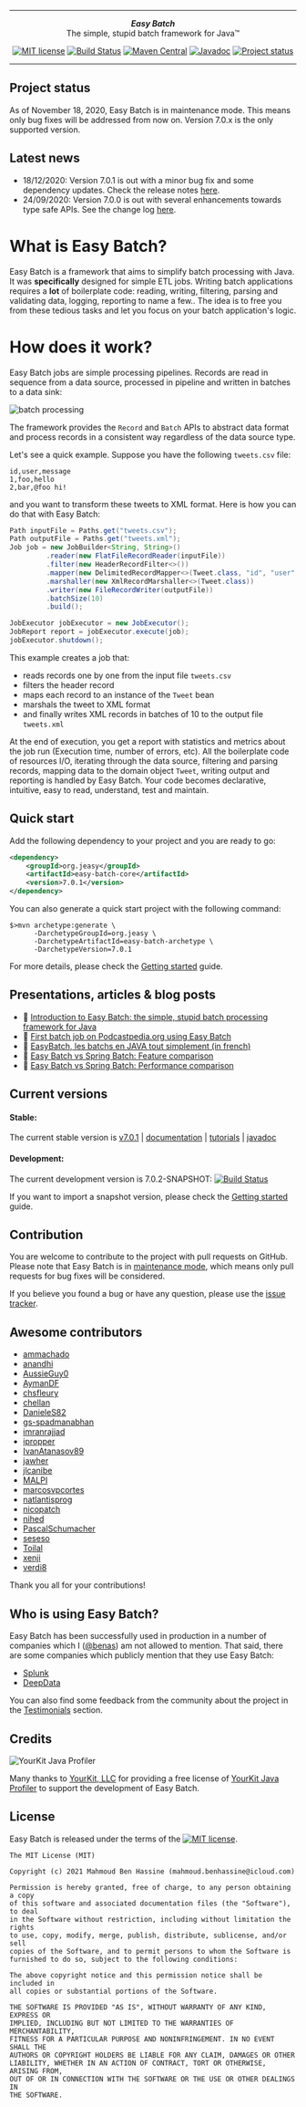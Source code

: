 ***

<div align="center">
    <b><em>Easy Batch</em></b><br>
    The simple, stupid batch framework for Java&trade;
</div>

<div align="center">

[![MIT license](http://img.shields.io/badge/license-MIT-brightgreen.svg?style=flat)](http://opensource.org/licenses/MIT)
[![Build Status](https://github.com/j-easy/easy-batch/actions/workflows/build.yml/badge.svg)](https://github.com/j-easy/easy-batch/actions)
[![Maven Central](https://maven-badges.herokuapp.com/maven-central/org.jeasy/easy-batch-core/badge.svg?style=flat)](http://search.maven.org/#artifactdetails|org.jeasy|easy-batch-core|7.0.1|)
[![Javadoc](https://www.javadoc.io/badge/org.jeasy/easy-batch-core.svg)](http://www.javadoc.io/doc/org.jeasy/easy-batch-core)
[![Project status](https://img.shields.io/badge/Project%20status-Maintenance-orange.svg)](https://img.shields.io/badge/Project%20status-Maintenance-orange.svg)

</div>

***

## Project status

As of November 18, 2020, Easy Batch is in maintenance mode. This means only bug fixes will be addressed from now on.
Version 7.0.x is the only supported version.

## Latest news

* 18/12/2020: Version 7.0.1 is out with a minor bug fix and some dependency updates. Check the release notes [here](https://github.com/j-easy/easy-batch/releases).
* 24/09/2020: Version 7.0.0 is out with several enhancements towards type safe APIs. See the change log [here](https://github.com/j-easy/easy-batch/releases).

# What is Easy Batch?

Easy Batch is a framework that aims to simplify batch processing with Java. It was **specifically** designed for simple ETL jobs.
Writing batch applications requires a **lot** of boilerplate code: reading, writing, filtering, parsing and validating data, logging, reporting to name a few..
The idea is to free you from these tedious tasks and let you focus on your batch application's logic.

# How does it work?

Easy Batch jobs are simple processing pipelines. Records are read in sequence from a data source, processed in pipeline and written in batches to a data sink:

![batch processing](https://raw.githubusercontent.com/wiki/j-easy/easy-batch/images/batch-processing.png)

The framework provides the `Record` and `Batch` APIs to abstract data format and process records in a consistent way regardless of the data source type.

Let's see a quick example. Suppose you have the following `tweets.csv` file:

```
id,user,message
1,foo,hello
2,bar,@foo hi!
```

and you want to transform these tweets to XML format. Here is how you can do that with Easy Batch:

```java
Path inputFile = Paths.get("tweets.csv");
Path outputFile = Paths.get("tweets.xml");
Job job = new JobBuilder<String, String>()
         .reader(new FlatFileRecordReader(inputFile))
         .filter(new HeaderRecordFilter<>())
         .mapper(new DelimitedRecordMapper<>(Tweet.class, "id", "user", "message"))
         .marshaller(new XmlRecordMarshaller<>(Tweet.class))
         .writer(new FileRecordWriter(outputFile))
         .batchSize(10)
         .build();

JobExecutor jobExecutor = new JobExecutor();
JobReport report = jobExecutor.execute(job);
jobExecutor.shutdown();
```

This example creates a job that:

* reads records one by one from the input file `tweets.csv`
* filters the header record
* maps each record to an instance of the `Tweet` bean
* marshals the tweet to XML format
* and finally writes XML records in batches of 10 to the output file `tweets.xml`

At the end of execution, you get a report with statistics and metrics about the job run (Execution time, number of errors, etc).
All the boilerplate code of resources I/O, iterating through the data source, filtering and parsing records, mapping data to the domain object `Tweet`, writing output and reporting
is handled by Easy Batch. Your code becomes declarative, intuitive, easy to read, understand, test and maintain.
 
 ## Quick start
 
Add the following dependency to your project and you are ready to go:
 
 ```xml
 <dependency>
     <groupId>org.jeasy</groupId>
     <artifactId>easy-batch-core</artifactId>
     <version>7.0.1</version>
 </dependency>
```

You can also generate a quick start project with the following command:

```
$>mvn archetype:generate \
      -DarchetypeGroupId=org.jeasy \
      -DarchetypeArtifactId=easy-batch-archetype \
      -DarchetypeVersion=7.0.1
```

For more details, please check the [Getting started](https://github.com/j-easy/easy-batch/wiki/getting-started) guide.

## Presentations, articles & blog posts

- :movie_camera: [Introduction to Easy Batch: the simple, stupid batch processing framework for Java](https://speakerdeck.com/benas/easy-batch)
- :newspaper: [First batch job on Podcastpedia.org using Easy Batch](http://www.codingpedia.org/ama/first-batch-job-on-podcastpedia-org-with-easybatch/)
- :newspaper: [EasyBatch, les batchs en JAVA tout simplement (in french)](https://blog.sodifrance.fr/easybatch-les-batchs-en-java-tout-simplement/)
- :memo: [Easy Batch vs Spring Batch: Feature comparison](https://github.com/benas/easy-batch-vs-spring-batch/issues/1)
- :memo: [Easy Batch vs Spring Batch: Performance comparison](https://github.com/benas/easy-batch-vs-spring-batch/issues/2)

## Current versions

#### Stable:

The current stable version is [v7.0.1](http://search.maven.org/#artifactdetails|org.jeasy|easy-batch-core|7.0.1|) | [documentation](https://github.com/j-easy/easy-batch/wiki) | [tutorials](https://github.com/j-easy/easy-batch/tree/easy-batch-7.0.1/easy-batch-tutorials) | [javadoc](http://javadoc.io/doc/org.jeasy/easy-batch-core/7.0.1)

#### Development:

The current development version is 7.0.2-SNAPSHOT: [![Build Status](https://github.com/j-easy/easy-batch/workflows/Java%20CI/badge.svg)](https://github.com/j-easy/easy-batch/actions)

If you want to import a snapshot version, please check the [Getting started](https://github.com/j-easy/easy-batch/wiki/getting-started#use-a-snapshot-version) guide.

## Contribution

You are welcome to contribute to the project with pull requests on GitHub.
Please note that Easy Batch is in [maintenance mode](https://github.com/j-easy/easy-batch#project-status),
which means only pull requests for bug fixes will be considered.

If you believe you found a bug or have any question, please use the [issue tracker](https://github.com/j-easy/easy-batch/issues).

## Awesome contributors

* [ammachado](https://github.com/ammachado)
* [anandhi](https://github.com/anandhi)
* [AussieGuy0](https://github.com/AussieGuy0)
* [AymanDF](https://github.com/AymanDF)
* [chsfleury](https://github.com/chsfleury)
* [chellan](https://github.com/chellan)
* [DanieleS82](https://github.com/DanieleS82)
* [gs-spadmanabhan](https://github.com/gs-spadmanabhan)
* [imranrajjad](https://github.com/imranrajjad)
* [ipropper](https://github.com/ipropper)
* [IvanAtanasov89](https://github.com/IvanAtanasov89)
* [jawher](https://github.com/jawher)
* [jlcanibe](https://github.com/jlcanibe)
* [MALPI](https://github.com/MALPI)
* [marcosvpcortes](https://github.com/marcosvpcortes)
* [natlantisprog](https://github.com/natlantisprog)
* [nicopatch](https://github.com/nicopatch)
* [nihed](https://github.com/nihed)
* [PascalSchumacher](https://github.com/PascalSchumacher)
* [seseso](https://github.com/seseso)
* [Toilal](https://github.com/Toilal)
* [xenji](https://github.com/xenji)
* [verdi8](https://github.com/verdi8)

Thank you all for your contributions!

## Who is using Easy Batch?

Easy Batch has been successfully used in production in a number of companies which I ([@benas](https://github.com/benas)) am not allowed to mention.
That said, there are some companies which publicly mention that they use Easy Batch:

* [Splunk](https://docs.splunk.com/Documentation/DBX/3.2.0/ReleaseNotes/easybatch)
* [DeepData](https://deepdata-ltd.github.io/tenderbase/#/ted-xml-importer?id=implementation)

You can also find some feedback from the community about the project in the [Testimonials](http://www.jeasy.org/#testimonials) section.

## Credits

![YourKit Java Profiler](https://www.yourkit.com/images/yklogo.png)

Many thanks to [YourKit, LLC](https://www.yourkit.com/) for providing a free license of [YourKit Java Profiler](https://www.yourkit.com/java/profiler/index.jsp) to support the development of Easy Batch.

## License

Easy Batch is released under the terms of the [![MIT license](http://img.shields.io/badge/license-MIT-brightgreen.svg?style=flat)](http://opensource.org/licenses/MIT).

```
The MIT License (MIT)

Copyright (c) 2021 Mahmoud Ben Hassine (mahmoud.benhassine@icloud.com)

Permission is hereby granted, free of charge, to any person obtaining a copy
of this software and associated documentation files (the "Software"), to deal
in the Software without restriction, including without limitation the rights
to use, copy, modify, merge, publish, distribute, sublicense, and/or sell
copies of the Software, and to permit persons to whom the Software is
furnished to do so, subject to the following conditions:

The above copyright notice and this permission notice shall be included in
all copies or substantial portions of the Software.

THE SOFTWARE IS PROVIDED "AS IS", WITHOUT WARRANTY OF ANY KIND, EXPRESS OR
IMPLIED, INCLUDING BUT NOT LIMITED TO THE WARRANTIES OF MERCHANTABILITY,
FITNESS FOR A PARTICULAR PURPOSE AND NONINFRINGEMENT. IN NO EVENT SHALL THE
AUTHORS OR COPYRIGHT HOLDERS BE LIABLE FOR ANY CLAIM, DAMAGES OR OTHER
LIABILITY, WHETHER IN AN ACTION OF CONTRACT, TORT OR OTHERWISE, ARISING FROM,
OUT OF OR IN CONNECTION WITH THE SOFTWARE OR THE USE OR OTHER DEALINGS IN
THE SOFTWARE.
```
